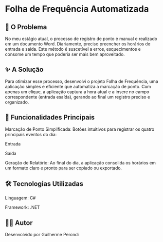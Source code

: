 # Folha de Frequência Automatizada

## 🎯 O Problema
No meu estágio atual, o processo de registro de ponto é manual e realizado em um documento Word. Diariamente, preciso preencher os horários de entrada e saída. Este método é suscetível a erros, esquecimentos e consome um tempo que poderia ser mais bem aproveitado.

## ✨ A Solução
Para otimizar esse processo, desenvolvi o projeto Folha de Frequência, uma aplicação simples e eficiente que automatiza a marcação de ponto. Com apenas um clique, a aplicação captura a hora atual e a insere no campo correspondente (entrada esaída), gerando ao final um registro preciso e organizado.

## 🚀 Funcionalidades Principais
Marcação de Ponto Simplificada: Botões intuitivos para registrar os quatro principais eventos do dia:

Entrada

Saída

Geração de Relatório: Ao final do dia, a aplicação consolida os horários em um formato claro e pronto para ser copiado ou exportado.


## 🛠️ Tecnologias Utilizadas
Linguagem: C#

Framework: .NET

## 👨‍💻 Autor
Desenvolvido por Guilherme Perondi

